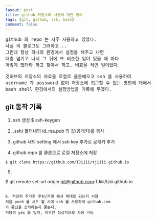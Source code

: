 ```yaml
---
layout: post
title: github 저장소와 사용에 대한 정리
tags: [git, github, ssh, bash]
comment: false
---
```

<pre>
github 의 repo 는 자주 사용하고 있었다.
사실 이 블로그도 그러하고...
그런데 항상 하나의 환경에서 설정을 해주고 나면
대충 넘기고 나서 그 뒤에 또 비슷한 일이 있을 때 마다
어떻게 했더라 하고 찾아서 하고, 비효율 적인 일이었다.

깃허브의 저장소의 자료를 로컬로 클론해오고 ssh 를 사용하여
username 과 password 없이 저장소에 접근할 수 있는 방법에 대해서
bash shell 환경에서의 설정방법을 기록해 두겠다.
</pre>

## git 동작 기록

1. ssh 생성
$ ssh-keygen

2. .ssh/ 폴더내의 id_rsa.pub 의 값(공개키)를 복사

3. github 내의 setting 에서 ssh key 추가로 공개키 추가

4. github repo 를 클론으로 로컬 저장소에 저장
```
$ git clone https://github.com/TJiiii/tjiiii.github.io
```

5. ```
$ git remote set-url origin git@github.com:TJiiii/tjiiii.github.io
```

6. 적당히 추가후 푸쉬/커밋 해서 제대로 되는지 시험
처음 push 를 시도 할 시에 ssh 를 사용하여 github.com
와 통신을 신뢰하는지 묻는다.
적당히 yes 를 입력, 이후엔 정상적으로 사용 가능
